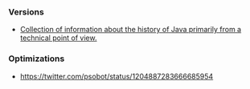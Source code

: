 ### Versions

- [Collection of information about the history of Java primarily from a technical point of view.](https://github.com/marchof/java-almanac)

### Optimizations

- https://twitter.com/psobot/status/1204887283666685954
